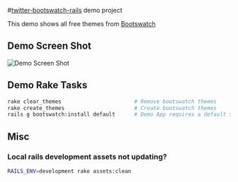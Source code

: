 #[twitter-bootswatch-rails](https://github.com/scottvrosenthal/twitter-bootswatch-rails) demo project

This demo shows all free themes from [Bootswatch](http://bootswatch.com/)

## Demo Screen Shot ##

![Demo Screen Shot](https://github.com/scottvrosenthal/twitter-bootswatch-rails-demo/raw/master/demo.png)

## Demo Rake Tasks

```sh
rake clear_themes                       # Remove bootswatch themes
rake create_themes                      # Create bootswatch themes
rails g bootswatch:install default      # Demo App requires a default theme
```

## Misc

### Local rails development assets not updating?

```sh
RAILS_ENV=development rake assets:clean
```
